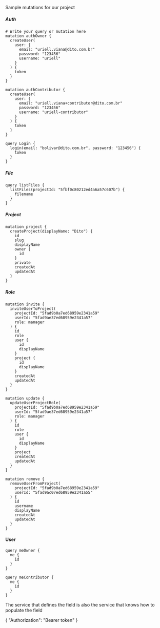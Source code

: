 Sample mutations for our project

##### Auth

```gql
# Write your query or mutation here
mutation authOwner {
  createUser(
    user: {
      email: "uriell.viana@dito.com.br"
      password: "123456"
      username: "uriell"
    }
  ) {
    token
  }
}

mutation authContributor {
  createUser(
    user: {
      email: "uriell.viana+contributor@dito.com.br"
      password: "123456"
      username: "uriell-contributor"
    }
  ) {
    token
  }
}

query Login {
  login(email: "bolivar@dito.com.br", password: "123456") {
    token
  }
}
```

##### File

```gql
query listFiles {
  listFiles(projectId: "5fbf0c80212ed4a6a57c607b") {
    filename
  }
}
```

##### Project

```gql
mutation project {
  createProject(displayName: "Dito") {
    id
    slug
    displayName
    owner {
      id
    }
    private
    createdAt
    updatedAt
  }
}
```

##### Role

```gql
mutation invite {
  inviteUserToProject(
    projectId: "5fad9b0a7ed68959e2341a59"
    userId: "5fad9ae37ed68959e2341a57"
    role: manager
  ) {
    id
    role
    user {
      id
      displayName
    }
    project {
      id
      displayName
    }
    createdAt
    updatedAt
  }
}

mutation update {
  updateUserProjectRole(
    projectId: "5fad9b0a7ed68959e2341a59"
    userId: "5fad9ae37ed68959e2341a57"
    role: manager
  ) {
    id
    role
    user {
      id
      displayName
    }
    project
    createdAt
    updatedAt
  }
}

mutation remove {
  removeUserFromProject(
    projectId: "5fad9b0a7ed68959e2341a59"
    userId: "5fad9ac07ed68959e2341a55"
  ) {
    id
    username
    displayName
    createdAt
    updatedAt
  }
}
```

#### User

```gql
query meOwner {
  me {
    id
  }
}

query meContributor {
  me {
    id
  }
}
```

The service that defines the field is also the service that knows how to populate the field

{
"Authorization": "Bearer token"
}
